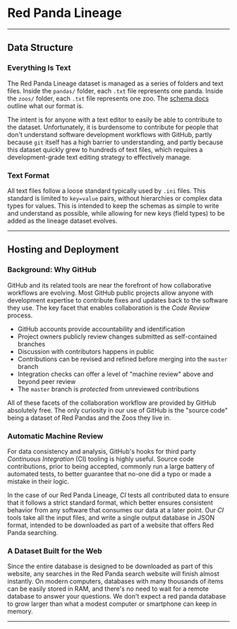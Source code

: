 # Red Panda Lineage
----

## Data Structure

### Everything Is Text

The Red Panda Lineage dataset is managed as a series of folders and text files. Inside the `pandas/` folder, each `.txt` file represents one panda. Inside the `zoos/` folder, each `.txt` file represents one zoo. The [schema docs](https://github.com/wwoast/redpanda-lineage/blob/master/docs/SCHEMAS.md) outline what our format is. 

The intent is for anyone with a text editor to easily be able to contribute to the dataset. Unfortunately, it is burdensome to contribute for people that don't understand software development workflows with GitHub, partly because `git` itself has a high barrier to understanding, and partly because this dataset quickly grew to hundreds of text files, which requires a development-grade text editing strategy to effectively manage. 

### Text Format

All text files follow a loose standard typically used by `.ini` files. This standard is limited to `key=value` pairs, without hierarchies or complex data types for values. This is intended to keep the schemas as simple to write and understand as possible, while allowing for new keys (field types) to be added as the lineage dataset evolves.

----

## Hosting and Deployment

### Background: Why GitHub

GitHub and its related tools are near the forefront of how collaborative workflows are evolving. Most GitHub public projects allow anyone with development expertise to contribute fixes and updates back to the software they use. The key facet that enables collaboration is the _Code Review_ process.

  * GitHub accounts provide accountability and identification
  * Project owners publicly review changes submitted as self-contained branches
  * Discussion with contributors happens in public
  * Contributions can be revised and refined before merging into the `master` branch
  * Integration checks can offer a level of "machine review" above and beyond peer review 
  * The `master` branch is _protected_ from unreviewed contributions

All of these facets of the collaboration workflow are provided by GitHub absolutely free. The only curiosity in our use of GitHub is the "source code" being a dataset of Red Pandas and the Zoos they live in.

### Automatic Machine Review

For data consistency and analysis, GitHub's hooks for third party _Continuous Integration_ (CI) tooling is highly useful. Source code contributions, prior to being accepted, commonly run a large battery of automated tests, to better guarantee that no-one did a typo or made a mistake in their logic. 

In the case of our Red Panda Lineage, _CI_ tests all contributed data to ensure that it follows a strict standard format, which better ensures consistent behavior from any software that consumes our data at a later point. Our _CI_ tools take all the input files, and write a single output database in JSON format, intended to be downloaded as part of a website that offers Red Panda searching. 

### A Dataset Built for the Web

Since the entire database is designed to be downloaded as part of this website, any searches in the Red Panda search website will finish almost instantly. On modern computers, databases with many thousands of items can be easily stored in RAM, and there's no need to wait for a remote database to answer your questions. We don't expect a red panda database to grow larger than what a modest computer or smartphone can keep in memory.

----
